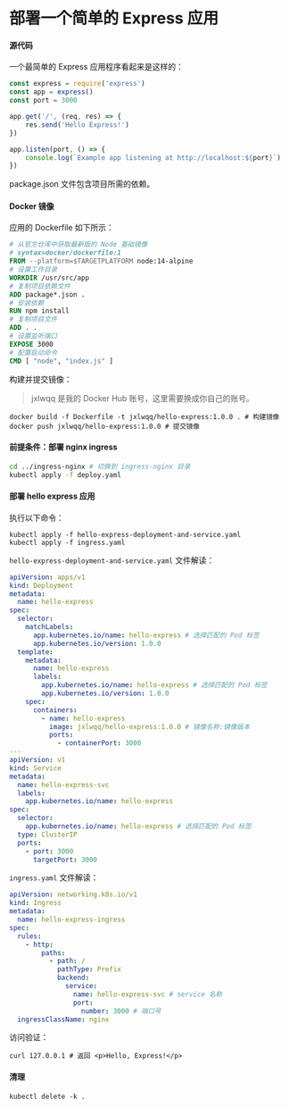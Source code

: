 # 部署一个简单的 Express 应用

#### 源代码

一个最简单的 Express 应用程序看起来是这样的：

```js
const express = require('express')
const app = express()
const port = 3000

app.get('/', (req, res) => {
    res.send('Hello Express!')
})

app.listen(port, () => {
    console.log(`Example app listening at http://localhost:${port}`)
})
```

package.json 文件包含项目所需的依赖。

#### Docker 镜像

应用的 Dockerfile 如下所示：

```dockerfile
# 从官方仓库中获取最新版的 Node 基础镜像
# syntax=docker/dockerfile:1
FROM --platform=$TARGETPLATFORM node:14-alpine
# 设置工作目录
WORKDIR /usr/src/app
# 复制项目依赖文件
ADD package*.json .
# 安装依赖
RUN npm install
# 复制项目文件
ADD . .
# 设置监听端口
EXPOSE 3000
# 配置启动命令
CMD [ "node", "index.js" ]
```

构建并提交镜像：

> jxlwqq 是我的 Docker Hub 账号，这里需要换成你自己的账号。

```shell
docker build -f Dockerfile -t jxlwqq/hello-express:1.0.0 . # 构建镜像
docker push jxlwqq/hello-express:1.0.0 # 提交镜像
```

#### 前提条件：部署 nginx ingress

```bash
cd ../ingress-nginx # 切换到 ingress-nginx 目录
kubectl apply -f deploy.yaml
```

#### 部署 hello express 应用

执行以下命令：

```shell
kubectl apply -f hello-express-deployment-and-service.yaml
kubectl apply -f ingress.yaml
```

`hello-express-deployment-and-service.yaml` 文件解读：

```yaml
apiVersion: apps/v1
kind: Deployment
metadata:
  name: hello-express
spec:
  selector:
    matchLabels:
      app.kubernetes.io/name: hello-express # 选择匹配的 Pod 标签
      app.kubernetes.io/version: 1.0.0
  template:
    metadata:
      name: hello-express
      labels:
        app.kubernetes.io/name: hello-express # 选择匹配的 Pod 标签
        app.kubernetes.io/version: 1.0.0
    spec:
      containers:
        - name: hello-express
          image: jxlwqq/hello-express:1.0.0 # 镜像名称:镜像版本
          ports:
            - containerPort: 3000
---
apiVersion: v1
kind: Service
metadata:
  name: hello-express-svc
  labels:
    app.kubernetes.io/name: hello-express
spec:
  selector:
    app.kubernetes.io/name: hello-express # 选择匹配的 Pod 标签
  type: ClusterIP
  ports:
    - port: 3000
      targetPort: 3000
```

`ingress.yaml` 文件解读：

```yaml
apiVersion: networking.k8s.io/v1
kind: Ingress
metadata:
  name: hello-express-ingress
spec:
  rules:
    - http:
        paths:
          - path: /
            pathType: Prefix
            backend:
              service:
                name: hello-express-svc # service 名称
                port:
                  number: 3000 # 端口号
  ingressClassName: nginx
```

访问验证：

```shell
curl 127.0.0.1 # 返回 <p>Hello, Express!</p>
```

#### 清理
```shell
kubectl delete -k .
```

